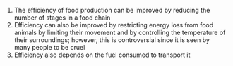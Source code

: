 1. The efficiency of food production can be improved by reducing the number of stages in a food chain
2. Efficiency can also be improved by restricting energy loss from food animals by limiting their movement and by controlling the temperature of their surroundings; however, this is controversial since it is seen by many people to be cruel
3. Efficiency also depends on the fuel consumed to transport it

